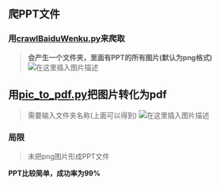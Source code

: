 ## 爬PPT文件
### 用[crawlBaiduWenku.py](https://github.com/vict-cn/crawlBaiduWenku/blob/master/crawlBaiduWenku.py)来爬取

> **会产生一个文件夹，里面有PPT的所有图片(默认为png格式)**
> ![在这里插入图片描述](https://img-blog.csdnimg.cn/20191210150421561.png?x-oss-process=image/watermark,type_ZmFuZ3poZW5naGVpdGk,shadow_10,text_aHR0cHM6Ly9ibG9nLmNzZG4ubmV0L3dlaXhpbl80NTU3ODYwMA==,size_16,color_FFFFFF,t_70)
## 用[pic_to_pdf.py](https://github.com/vict-cn/crawlBaiduWenku/blob/master/crawlBaiduWenku.py)把图片转化为pdf
> 需要输入文件夹名称(上面可以得到)
> ![在这里插入图片描述](https://img-blog.csdnimg.cn/20191210150444111.png?x-oss-process=image/watermark,type_ZmFuZ3poZW5naGVpdGk,shadow_10,text_aHR0cHM6Ly9ibG9nLmNzZG4ubmV0L3dlaXhpbl80NTU3ODYwMA==,size_16,color_FFFFFF,t_70)
### 局限
> 未把png图片形成PPT文件

**PPT比较简单，成功率为99%**
